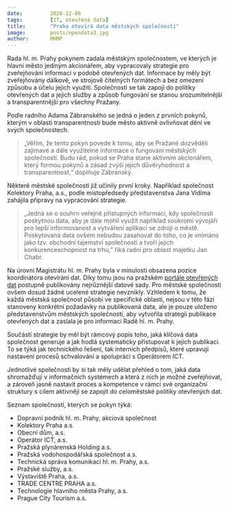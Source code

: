 ```yaml
---
date:         2020-12-08
tags:         [IT, otevřená data]
title:        "Praha otevírá data městských společností"
image: 	      posts/opendata3.jpg
author:       MHMP
---
```


Rada hl. m. Prahy pokynem zadala městským společnostem, ve kterých je hlavní město jediným akcionářem, aby vypracovaly strategie pro zveřejňování informací v podobě otevřených dat. Informace by měly být zveřejňovány dálkově, ve strojově čitelných formátech a bez omezení způsobu a účelu jejich využití. Společnosti se tak zapojí do politiky otevřených dat a jejich služby a způsob fungování se stanou srozumitelnější a transparentnější pro všechny Pražany. 

Podle radního Adama Zábranského se jedná o jeden z prvních pokynů, kterým v oblasti transparentnosti bude město aktivně ovlivňovat dění ve svých společnostech. 

> „Věřím, že tento pokyn povede k tomu, aby se Pražané dozvěděli zajímavé a dále využitelné informace o fungování městských společností. Budu rád, pokud se Praha stane aktivním akcionářem, který formou pokynů a zásad zvýší jejich důvěryhodnost a transparentnost,“ doplňuje Zábranský. 

Některé městské společnosti již učinily první kroky. Například společnost Kolektory Praha, a.s., podle místopředsedy představenstva Jana Vidíma zahájila přípravy na vypracování strategie. 

> „Jedná se o souhrn veřejně přístupných informací, kdy společnosti poskytnou data, aby je dále mohli využít například soukromí vývojáři pro lepší informovanost a vytváření aplikací se zdroji o městě. Poskytovaná data ovšem nebudou zasahovat do toho, co je vnímáno jako tzv. obchodní tajemství společností a tvoří jejich konkurenceschopnost na trhu,” říká radní pro oblast majetku Jan Chabr.

Na úrovni Magistrátu hl. m. Prahy byla v minulosti obsazena pozice koordinátora otevírání dat. Díky tomu jsou na pražském [portále otevřených dat](https://opendata.praha.eu/) postupně publikovány nejrůznější datové sady. Pro městské společnosti ovšem dosud žádné ucelené strategie nevznikly. Vzhledem k tomu, že každá městská společnost působí ve specifické oblasti, nejsou v této fázi stanoveny konkrétní požadavky na publikovaná data, ale je pouze uloženo představenstvům městských společností, aby vytvořila strategii publikace otevřených dat a zaslala je pro informaci Radě hl. m. Prahy. 

Součástí strategie by měl být rámcový popis toho, jaká klíčová data společnost generuje a jak hodlá systematicky přistupovat k jejich publikaci. To se týká jak technického řešení, tak interních předpisů, které upravují nastavení procesů schvalování a spolupráci s Operátorem ICT. 

Jednotlivé společnosti by si tak měly udělat přehled o tom, jaká data shromažďují v informačních systémech a která z nich je možné zveřejňovat, a zároveň jasně nastavit proces a kompetence v rámci své organizační struktury s cílem aktivněji se zapojit do celoměstské politiky otevřených dat.

Seznam společností, kterých se pokyn týká: 

* Dopravní podnik hl. m. Prahy, akciová společnost
* Kolektory Praha a.s. 
* Obecní dům, a.s. 
* Operátor ICT, a.s. 
* Pražská plynárenská Holding a.s. 
* Pražská vodohospodářská společnost a.s. 
* Technická správa komunikací hl. m. Prahy, a.s. 
* Pražské služby, a.s. 
* Výstaviště Praha, a.s. 
* TRADE CENTRE PRAHA a.s. 
* Technologie hlavního města Prahy, a.s. 
* Prague City Tourism a.s. 
